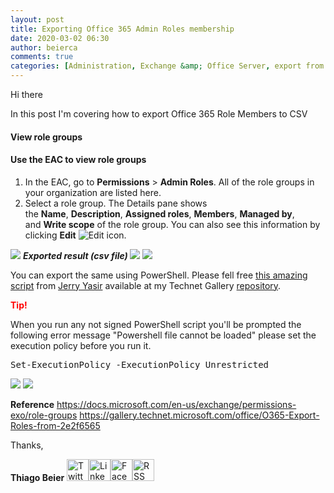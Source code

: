 ```yaml
---
layout: post
title: Exporting Office 365 Admin Roles membership
date: 2020-03-02 06:30
author: beierca
comments: true
categories: [Administration, Exchange &amp; Office Server, export from portal, export to csv, Office365, roles membership]
---
```

Hi there

In this post I'm covering how to export Office 365 Role Members to CSV
<h4 id="view-role-groups">View role groups</h4>
<h4 id="use-the-eac-to-view-role-groups">Use the EAC to view role groups</h4>
<ol>
	<li>In the EAC, go to <strong>Permissions</strong> &gt; <strong>Admin Roles</strong>. All of the role groups in your organization are listed here.</li>
	<li>Select a role group. The Details pane shows the <strong>Name</strong>, <strong>Description</strong>, <strong>Assigned roles</strong>, <strong>Members</strong>, <strong>Managed by</strong>, and <strong>Write scope</strong> of the role group. You can also see this information by clicking <strong>Edit</strong> <img src="https://docs.microsoft.com/en-us/exchange/exchangeonline/media/itpro_eac_editicon.png" alt="Edit icon" />.</li>
</ol>
<img src="https://thiagobeierblog.blob.core.windows.net/posts/o365/roles/1.png" />
<em><strong>Exported result (csv file)
</strong></em>
<img src="https://thiagobeierblog.blob.core.windows.net/posts/o365/roles/2.png" />
<img src="https://thiagobeierblog.blob.core.windows.net/posts/o365/roles/3.png" />

You can export the same using PowerShell. Please fell free <a href="https://gallery.technet.microsoft.com/office/O365-Export-Roles-from-2e2f6565">this amazing script</a> from <a href="http://twitter.com/jerryyasir">Jerry Yasir</a> available at my Technet Gallery <a href="https://gallery.technet.microsoft.com/Export-Office365-User-a8060592">repository</a>.

<strong><span style="color:#ff0000;">Tip!</span></strong>

When you run any not signed PowerShell script you'll be prompted the following error message "Powershell file cannot be loaded" please set the execution policy before you run it.
<pre>Set-ExecutionPolicy -ExecutionPolicy Unrestricted</pre>
<img src="https://thiagobeierblog.blob.core.windows.net/posts/o365/roles/4.PNG" />
<img src="https://thiagobeierblog.blob.core.windows.net/posts/o365/roles/5.PNG" />

<strong>Reference</strong>
https://docs.microsoft.com/en-us/exchange/permissions-exo/role-groups
https://gallery.technet.microsoft.com/office/O365-Export-Roles-from-2e2f6565

Thanks,

<strong>Thiago Beier</strong>
<a href="https://twitter.com/thiagobeier"><img title="Twitter" src="https://socialmediawidgets.files.wordpress.com/2014/03/twitter1.png" alt="Twitter" width="35" height="35" /></a><a href="https://www.linkedin.com/in/tbeier/"><img title="LinkedIn" src="https://socialmediawidgets.files.wordpress.com/2014/03/linkedin1.png" alt="LinkedIn" width="35" height="35" /></a><a href="https://www.facebook.com/TheBeier/"><img title="Facebook" src="https://socialmediawidgets.files.wordpress.com/2014/03/facebook1.png" alt="Facebook" width="35" height="35" /></a><a href="https://thiagobeier.wordpress.com/feed/"><img title="RSS" src="https://socialmediawidgets.files.wordpress.com/2014/03/rss1.png" alt="RSS" width="35" height="35" /></a>
